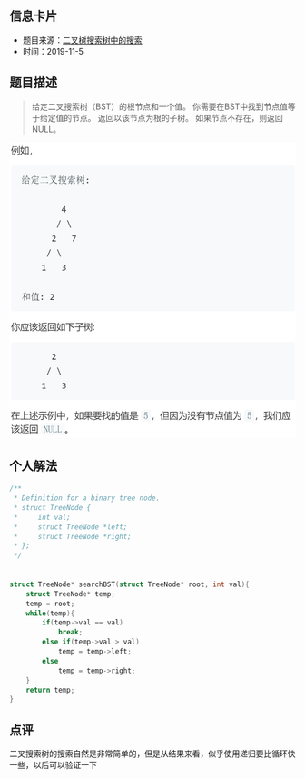 ## 信息卡片
* 题目来源：[二叉树搜索树中的搜索](https://leetcode-cn.com/problems/search-in-a-binary-search-tree/)
* 时间：2019-11-5

## 题目描述
> 给定二叉搜索树（BST）的根节点和一个值。 你需要在BST中找到节点值等于给定值的节点。 返回以该节点为根的子树。 如果节点不存在，则返回 NULL。

![示例](https://github.com/square-coder/LeetCode-/blob/master/pic/700.png)


## 个人解法
```c
/**
 * Definition for a binary tree node.
 * struct TreeNode {
 *     int val;
 *     struct TreeNode *left;
 *     struct TreeNode *right;
 * };
 */


struct TreeNode* searchBST(struct TreeNode* root, int val){
    struct TreeNode* temp;
    temp = root;
    while(temp){
        if(temp->val == val)
            break;
        else if(temp->val > val)
            temp = temp->left;
        else
            temp = temp->right;
    }
    return temp;
}
``` 



## 点评
二叉搜索树的搜索自然是非常简单的，但是从结果来看，似乎使用递归要比循环快一些，以后可以验证一下
